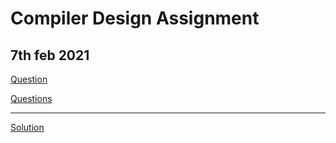 # Compiler Design Assignment
## 7th feb 2021

<p>
  
  <a href="https://github.com/anubhavv1998/CompilerDesign/blob/main/Questions%20CD.docx" download>
  Question</a>
  <br>
  
  <a id="raw-url" href="https://raw.githubusercontent.com/anubhavv1998/CompilerDesign/master/Questions%20CD.docx">Questions</a>
  <hr>
  
  <a href="https://github.com/anubhavv1998/CompilerDesign/blob/main/54_AnubhavSingh.pdf">
  Solution</a>
  <br>

</p>
